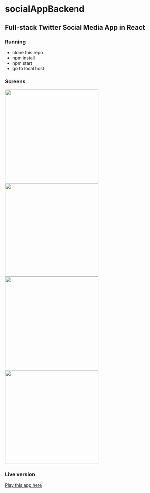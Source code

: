 # socialAppBackend


## Full-stack Twitter Social Media App in React

### Running
* clone this repo
* npm install
* npm start
* go to local host

### Screens
<img src="https://github.com/tang0614/socialAppFrontend/blob/master/public/image/1.gif" width="300">
<img src="https://github.com/tang0614/socialAppFrontend/blob/master/public/image/2.gif" width="300">
<img src="https://github.com/tang0614/socialAppFrontend/blob/master/public/image/3.gif" width="300">
<img src="https://github.com/tang0614/socialAppFrontend/blob/master/public/image/4.gif" width="300">

### Live version
[Play this app here](https://xinyu-twitter-clone.herokuapp.com/home)

